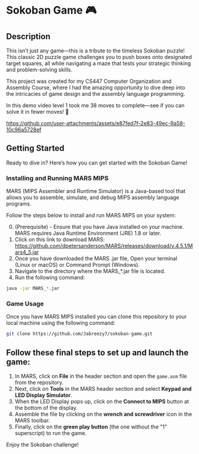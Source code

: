 # Sokoban Game 🎮

## Description
This isn’t just any game—this is a tribute to the timeless Sokoban puzzle! This classic 2D puzzle game challenges you to push boxes onto designated target squares, all while navigating a maze that tests your strategic thinking and problem-solving skills.

This project was created for my CS447 Computer Organization and Assembly Course, where I had the amazing opportunity to dive deep into the intricacies of game design and the assembly language programming. 

In this demo video level 1 took me 38 moves to complete—see if you can solve it in fewer moves! 🧩

https://github.com/user-attachments/assets/e87fed7f-2e83-49ec-9a58-10c96a5728ef

## Getting Started

Ready to dive in? Here’s how you can get started with the Sokoban Game!

### Installing and Running MARS MIPS
MARS (MIPS Assembler and Runtime Simulator) is a Java-based tool that allows you to assemble, simulate, and debug MIPS assembly language programs. 

Follow the steps below to install and run MARS MIPS on your system:

0. (Prerequisite) - Ensure that you have Java installed on your machine. MARS requires Java Runtime Environment (JRE) 1.8 or later.
1. Click on this link to download MARS: https://github.com/dpetersanderson/MARS/releases/download/v.4.5.1/Mars4_5.jar
2. Once you have downloaded the MARS .jar file, Open your terminal (Linux or macOS) or Command Prompt (Windows).
3. Navigate to the directory where the MARS_*.jar file is located.
4. Run the following command:
```bash
java -jar MARS_*.jar

```

### Game Usage

Once you have MARS MIPS installed you can clone this repository to your local machine using the following command:

```bash
git clone https://github.com/Jabreezy7/sokoban-game.git
```

## Follow these final steps to set up and launch the game:
1. In MARS, click on **File** in the header section and open the `game.asm` file from the repository.
2. Next, click on **Tools** in the MARS header section and select **Keypad and LED Display Simulator**.
3. When the LED Display pops up, click on the **Connect to MIPS** button at the bottom of the display.
4. Assemble the file by clicking on the **wrench and screwdriver** icon in the MARS toolbar.
5. Finally, click on the **green play button** (the one without the "1" superscript) to run the game.

Enjoy the Sokoban challenge!


